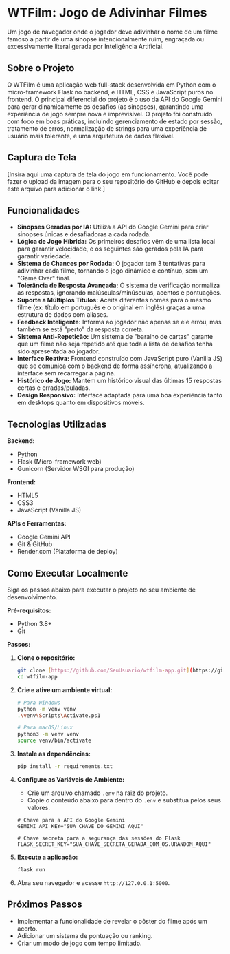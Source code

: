 # WTFilm: Jogo de Adivinhar Filmes

Um jogo de navegador onde o jogador deve adivinhar o nome de um filme famoso a partir de uma sinopse intencionalmente ruim, engraçada ou excessivamente literal gerada por Inteligência Artificial.

## Sobre o Projeto

O WTFilm é uma aplicação web full-stack desenvolvida em Python com o micro-framework Flask no backend, e HTML, CSS e JavaScript puros no frontend. O principal diferencial do projeto é o uso da API do Google Gemini para gerar dinamicamente os desafios (as sinopses), garantindo uma experiência de jogo sempre nova e imprevisível. O projeto foi construído com foco em boas práticas, incluindo gerenciamento de estado por sessão, tratamento de erros, normalização de strings para uma experiência de usuário mais tolerante, e uma arquitetura de dados flexível.

## Captura de Tela

[Insira aqui uma captura de tela do jogo em funcionamento. Você pode fazer o upload da imagem para o seu repositório do GitHub e depois editar este arquivo para adicionar o link.]

## Funcionalidades

* **Sinopses Geradas por IA:** Utiliza a API do Google Gemini para criar sinopses únicas e desafiadoras a cada rodada.
* **Lógica de Jogo Híbrida:** Os primeiros desafios vêm de uma lista local para garantir velocidade, e os seguintes são gerados pela IA para garantir variedade.
* **Sistema de Chances por Rodada:** O jogador tem 3 tentativas para adivinhar cada filme, tornando o jogo dinâmico e contínuo, sem um "Game Over" final.
* **Tolerância de Resposta Avançada:** O sistema de verificação normaliza as respostas, ignorando maiúsculas/minúsculas, acentos e pontuações.
* **Suporte a Múltiplos Títulos:** Aceita diferentes nomes para o mesmo filme (ex: título em português e o original em inglês) graças a uma estrutura de dados com aliases.
* **Feedback Inteligente:** Informa ao jogador não apenas se ele errou, mas também se está "perto" da resposta correta.
* **Sistema Anti-Repetição:** Um sistema de "baralho de cartas" garante que um filme não seja repetido até que toda a lista de desafios tenha sido apresentada ao jogador.
* **Interface Reativa:** Frontend construído com JavaScript puro (Vanilla JS) que se comunica com o backend de forma assíncrona, atualizando a interface sem recarregar a página.
* **Histórico de Jogo:** Mantém um histórico visual das últimas 15 respostas certas e erradas/puladas.
* **Design Responsivo:** Interface adaptada para uma boa experiência tanto em desktops quanto em dispositivos móveis.

## Tecnologias Utilizadas

**Backend:**
* Python
* Flask (Micro-framework web)
* Gunicorn (Servidor WSGI para produção)

**Frontend:**
* HTML5
* CSS3
* JavaScript (Vanilla JS)

**APIs e Ferramentas:**
* Google Gemini API
* Git & GitHub
* Render.com (Plataforma de deploy)

## Como Executar Localmente

Siga os passos abaixo para executar o projeto no seu ambiente de desenvolvimento.

**Pré-requisitos:**
* Python 3.8+
* Git

**Passos:**

1.  **Clone o repositório:**
    ```bash
    git clone [https://github.com/SeuUsuario/wtfilm-app.git](https://github.com/SeuUsuario/wtfilm-app.git)
    cd wtfilm-app
    ```

2.  **Crie e ative um ambiente virtual:**
    ```bash
    # Para Windows
    python -m venv venv
    .\venv\Scripts\Activate.ps1

    # Para macOS/Linux
    python3 -m venv venv
    source venv/bin/activate
    ```

3.  **Instale as dependências:**
    ```bash
    pip install -r requirements.txt
    ```

4.  **Configure as Variáveis de Ambiente:**
    * Crie um arquivo chamado `.env` na raiz do projeto.
    * Copie o conteúdo abaixo para dentro do `.env` e substitua pelos seus valores.
    ```
    # Chave para a API do Google Gemini
    GEMINI_API_KEY="SUA_CHAVE_DO_GEMINI_AQUI"

    # Chave secreta para a segurança das sessões do Flask
    FLASK_SECRET_KEY="SUA_CHAVE_SECRETA_GERADA_COM_OS.URANDOM_AQUI"
    ```

5.  **Execute a aplicação:**
    ```bash
    flask run
    ```

6.  Abra seu navegador e acesse `http://127.0.0.1:5000`.

## Próximos Passos

* Implementar a funcionalidade de revelar o pôster do filme após um acerto.
* Adicionar um sistema de pontuação ou ranking.
* Criar um modo de jogo com tempo limitado.